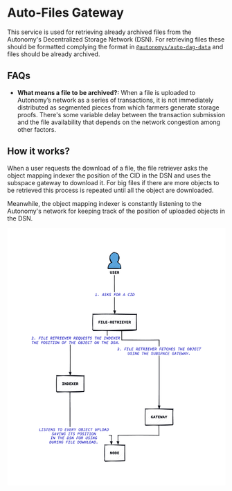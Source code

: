 # Auto-Files Gateway

This service is used for retrieving already archived files from the Autonomy's Decentralized Storage Network (DSN). For retrieving files these should be formatted complying the format in [`@autonomys/auto-dag-data`](https://www.npmjs.com/package/@autonomys/auto-dag-data) and files should be already archived.

## FAQs

- **What means a file to be archived?:** When a file is uploaded to Autonomy’s network as a series of transactions, it is not immediately distributed as segmented pieces from which farmers generate storage proofs. There's some variable delay between the transaction submission and the file availability that depends on the network congestion among other factors.

## How it works?

When a user requests the download of a file, the file retriever asks the object mapping indexer the position of the CID in the DSN and uses the subspace gateway to download it. For big files if there are more objects to be retrieved this process is repeated until all the object are downloaded.

Meanwhile, the object mapping indexer is constantly listening to the Autonomy's network for keeping track of the position of uploaded objects in the DSN.

![File Download Diagram](https://github.com/autonomys/auto-files-gateway/blob/main/.github/diagrams/file-download.png)

